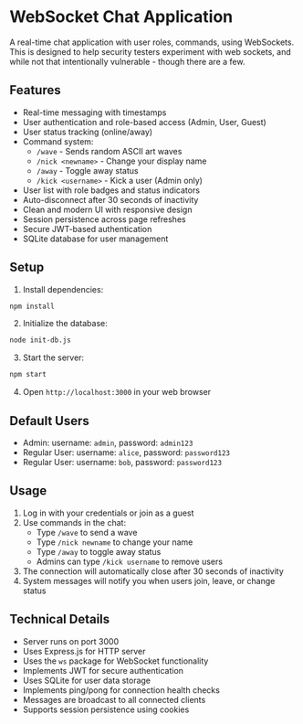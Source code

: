 # WebSocket Chat Application

A real-time chat application with user roles, commands, using WebSockets. This is designed to help security testers experiment with web sockets, and while not that intentionally vulnerable - though there are a few.

## Features

- Real-time messaging with timestamps
- User authentication and role-based access (Admin, User, Guest)
- User status tracking (online/away)
- Command system:
  - `/wave` - Sends random ASCII art waves
  - `/nick <newname>` - Change your display name
  - `/away` - Toggle away status
  - `/kick <username>` - Kick a user (Admin only)
- User list with role badges and status indicators
- Auto-disconnect after 30 seconds of inactivity
- Clean and modern UI with responsive design
- Session persistence across page refreshes
- Secure JWT-based authentication
- SQLite database for user management

## Setup

1. Install dependencies:
```bash
npm install
```

2. Initialize the database:
```bash
node init-db.js
```

3. Start the server:
```bash
npm start
```

4. Open `http://localhost:3000` in your web browser

## Default Users

- Admin: username: `admin`, password: `admin123`
- Regular User: username: `alice`, password: `password123`
- Regular User: username: `bob`, password: `password123`

## Usage

1. Log in with your credentials or join as a guest
2. Use commands in the chat:
   - Type `/wave` to send a wave
   - Type `/nick newname` to change your name
   - Type `/away` to toggle away status
   - Admins can type `/kick username` to remove users
3. The connection will automatically close after 30 seconds of inactivity
4. System messages will notify you when users join, leave, or change status

## Technical Details

- Server runs on port 3000
- Uses Express.js for HTTP server
- Uses the `ws` package for WebSocket functionality
- Implements JWT for secure authentication
- Uses SQLite for user data storage
- Implements ping/pong for connection health checks
- Messages are broadcast to all connected clients
- Supports session persistence using cookies 